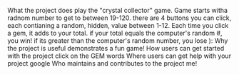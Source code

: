 What the project does
  play the "crystal collector" game. Game starts witha  radnom number to get to between 19-120. there are 4 buttons you can click, each contianing a random, hidden, value between 1-12. Each time you click a gem, it adds to your total. if your total equals the computer's random #, you win! if its greater than the computer's random number, you lose ):
Why the project is useful
  demonstrates a fun game!
How users can get started with the project
  click on the GEM words
Where users can get help with your project
  google
Who maintains and contributes to the project
  me!
